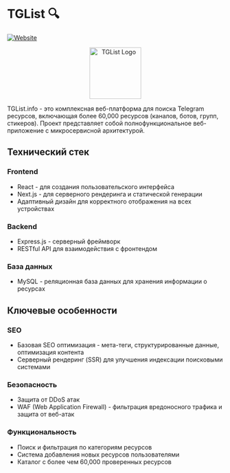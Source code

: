 # TGList 🔍

[![Website](https://img.shields.io/website?url=https%3A%2F%2Fwww.tglist.info&style=for-the-badge&label=website&color=blue)](https://www.tglist.info/)

<p align="center">
  <img src="https://cdn.tglist.info/avatar/logo.png" alt="TGList Logo" width="120" height="120"/>
</p>

TGList.info - это комплексная веб-платформа для поиска Telegram ресурсов, включающая более 60,000 ресурсов (каналов, ботов, групп, стикеров). Проект представляет собой полнофункциональное веб-приложение с микросервисной архитектурой.

## Технический стек

### Frontend
- React - для создания пользовательского интерфейса
- Next.js - для серверного рендеринга и статической генерации
- Адаптивный дизайн для корректного отображения на всех устройствах

### Backend
- Express.js - серверный фреймворк 
- RESTful API для взаимодействия с фронтендом

### База данных
- MySQL - реляционная база данных для хранения информации о ресурсах

## Ключевые особенности

### SEO 
- Базовая SEO оптимизация - мета-теги, структурированные данные, оптимизация контента
- Серверный рендеринг (SSR) для улучшения индексации поисковыми системами

### Безопасность
- Защита от DDoS атак
- WAF (Web Application Firewall) - фильтрация вредоносного трафика и защита от веб-атак

### Функциональность
- Поиск и фильтрация по категориям ресурсов
- Система добавления новых ресурсов пользователями
- Каталог с более чем 60,000 проверенных ресурсов
